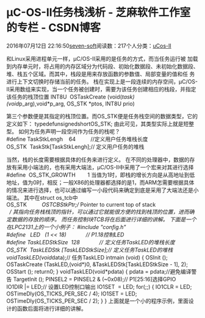 
# μC-OS-II任务栈浅析 -  芝麻软件工作室的专栏 - CSDN博客


2016年07月12日 22:16:50[seven-soft](https://me.csdn.net/softn)阅读数：217个人分类：[uCos-II																](https://blog.csdn.net/softn/article/category/6305029)



和Linux采用进程单元一样，μC/OS-II采用的是任务的方式，而当任务运行被 加载到内存单元时，将占用的内存区域分为代码段、初始化数据段、未初始化数据段、堆、栈五个区域。而其中，栈段是用来存放函数的参数值、局部变量的值和任 务进行上下文切换时存储当前的任务。
栈在实现上是一段连续的内存空间，μC/OS-II采用数组来实现，当一个任务被创建时，需要为该任务创建相应的栈段，并指定该任务的栈顶位置
INT8U  OSTaskCreate (void(*task)(void*p_arg),void*p_arg, OS_STK *ptos, INT8U prio)

第三个参数便是其指定的栈顶位置。而OS_STK便是任务栈空间的数据类型，它的定义如下：
typedefunsignedshortOS_STK;
由此可见，其类型实际上就是短整型。
如何为任务声明一段空间作为任务的栈呢？
\#define TaskStkLengh    64          //定义用户任务堆栈长度
OS_STK  TaskStk[TaskStkLengh];// 定义用户任务的堆栈

当然，栈的长度需要根据具体的任务来进行定义。
在不同的处理器中，数据的存放有采用小端法的，也有采用大端法，μC/OS-II中采用了一个宏来对其进行选择
\#define  OS_STK_GROWTH        1
当值为1时，即栈的增长方向是从高地址到低地址，值为0时，相反；一般X86的处理器都选择的是1，而ARM怎需要根据具体的情况来进行选择，也可以通过编写一小段代码来确定到底是采用了大端法还是小端法。
其中在struct os_tcb中
OS_STK          *OSTCBStkPtr;/* Pointer to current top of stack                              */
其指向任务栈栈顶的指针，可以通过它就能很方便的找到栈顶的位置，进而确定数据的存放的顺序。
而任务控制块TCB将在后面进行详细的讲解。
下面是一个在LPC2131上的一个小例子：
\#include "config.h"
\#define   LED   (1 << 18)             // P1.18控制LED
\#define TaskLEDStkSize  128             // 定义任务TaskLED的堆栈长度
OS_STK  TaskLEDStk [TaskLEDStkSize];// 定义任务TaskLED的堆栈
voidTaskLED(void*data);// 任务TaskLED
intmain (void)
{
OSInit ();
OSTaskCreate (TaskLED,(void*)0, &TaskLEDStk[TaskLEDStkSize - 1], 2);
OSStart ();
return0;
}
voidTaskLED(void*pdata)
{
pdata = pdata;//避免编译警告
TargetInit ();
PINSEL2 = PINSEL2 & (~0x08);// P1[25:16]选择GPIO
IO1DIR |= LED;// 设置LED控制口输出
IO1SET  = LED;
for(;;)
{
IO1CLR = LED;
OSTimeDly(OS_TICKS_PER_SEC / 4);
IO1SET = LED;
OSTimeDly(OS_TICKS_PER_SEC / 2);
}
}
上面就是一个小的程序示例，里面设计的函数后面将进行详细的讲解。

